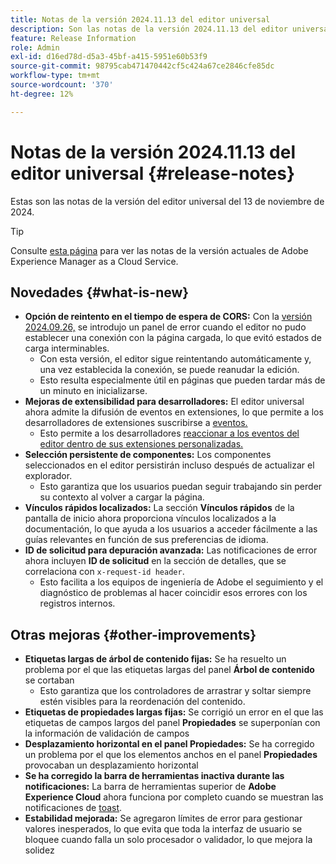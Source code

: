 ```yaml
---
title: Notas de la versión 2024.11.13 del editor universal
description: Son las notas de la versión 2024.11.13 del editor universal.
feature: Release Information
role: Admin
exl-id: d16ed78d-d5a3-45bf-a415-5951e60b53f9
source-git-commit: 98795cab471470442cf5c424a67ce2846cfe85dc
workflow-type: tm+mt
source-wordcount: '370'
ht-degree: 12%

---
```



# Notas de la versión 2024.11.13 del editor universal {#release-notes}

Estas son las notas de la versión del editor universal del 13 de noviembre de 2024.

>[!TIP]
>
>Consulte [esta página](/help/release-notes/release-notes-cloud/release-notes-current.md) para ver las notas de la versión actuales de Adobe Experience Manager as a Cloud Service.

## Novedades {#what-is-new}

* **Opción de reintento en el tiempo de espera de CORS:** Con la [versión 2024.09.26,](/help/release-notes/universal-editor/2024/2024-09-26.md) se introdujo un panel de error cuando el editor no pudo establecer una conexión con la página cargada, lo que evitó estados de carga interminables.
   * Con esta versión, el editor sigue reintentando automáticamente y, una vez establecida la conexión, se puede reanudar la edición.
   * Esto resulta especialmente útil en páginas que pueden tardar más de un minuto en inicializarse.
* **Mejoras de extensibilidad para desarrolladores:** El editor universal ahora admite la difusión de eventos en extensiones, lo que permite a los desarrolladores de extensiones suscribirse a [eventos.](/help/implementing/universal-editor/events.md)
   * Esto permite a los desarrolladores [reaccionar a los eventos del editor dentro de sus extensiones personalizadas.](/help/implementing/universal-editor/customizing.md#extending)
* **Selección persistente de componentes:** Los componentes seleccionados en el editor persistirán incluso después de actualizar el explorador.
   * Esto garantiza que los usuarios puedan seguir trabajando sin perder su contexto al volver a cargar la página.
* **Vínculos rápidos localizados:** La sección **Vínculos rápidos** de la pantalla de inicio ahora proporciona vínculos localizados a la documentación, lo que ayuda a los usuarios a acceder fácilmente a las guías relevantes en función de sus preferencias de idioma.
* **ID de solicitud para depuración avanzada:** Las notificaciones de error ahora incluyen **ID de solicitud** en la sección de detalles, que se correlaciona con `x-request-id header`.
   * Esto facilita a los equipos de ingeniería de Adobe el seguimiento y el diagnóstico de problemas al hacer coincidir esos errores con los registros internos.

## Otras mejoras {#other-improvements}

* **Etiquetas largas de árbol de contenido fijas:** Se ha resuelto un problema por el que las etiquetas largas del panel **Árbol de contenido** se cortaban
   * Esto garantiza que los controladores de arrastrar y soltar siempre estén visibles para la reordenación del contenido.
* **Etiquetas de propiedades largas fijas:** Se corrigió un error en el que las etiquetas de campos largos del panel **Propiedades** se superponían con la información de validación de campos
* **Desplazamiento horizontal en el panel Propiedades:** Se ha corregido un problema por el que los elementos anchos en el panel **Propiedades** provocaban un desplazamiento horizontal
* **Se ha corregido la barra de herramientas inactiva durante las notificaciones:** La barra de herramientas superior de **Adobe Experience Cloud** ahora funciona por completo cuando se muestran las notificaciones de [toast](https://spectrum.adobe.com/page/toast/).
* **Estabilidad mejorada:** Se agregaron límites de error para gestionar valores inesperados, lo que evita que toda la interfaz de usuario se bloquee cuando falla un solo procesador o validador, lo que mejora la solidez
